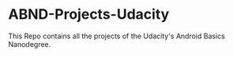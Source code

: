 # ABND-Projects-Udacity
This Repo contains all the projects of the Udacity's Android Basics Nanodegree.
